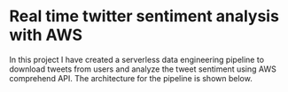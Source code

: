 # Real time twitter sentiment analysis with AWS

In this project I have created a serverless data engineering pipeline to download tweets from users and analyze the tweet sentiment using AWS comprehend API. The architecture for the pipeline is shown below. 
